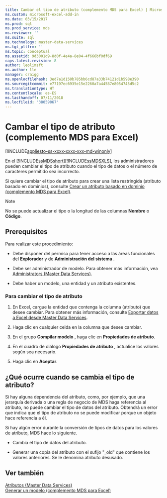 ```yaml
---
title: Cambar el tipo de atributo (complemento MDS para Excel) | Microsoft Docs
ms.custom: microsoft-excel-add-in
ms.date: 03/15/2017
ms.prod: sql
ms.prod_service: mds
ms.reviewer: ''
ms.suite: sql
ms.technology: master-data-services
ms.tgt_pltfrm: ''
ms.topic: conceptual
ms.assetid: 9d3001d9-8d0f-4e4a-8e04-4f666bf0df69
caps.latest.revision: 8
author: leolimsft
ms.author: lle
manager: craigg
ms.openlocfilehash: 3ed7a1d150b785bb6cd87a33b74121d1b598e390
ms.sourcegitcommit: e77197ec6935e15e2260a7a44587e8054745d5c2
ms.translationtype: HT
ms.contentlocale: es-ES
ms.lasthandoff: 07/11/2018
ms.locfileid: "38059067"
---
```

# <a name="change-the-attribute-type-mds-add-in-for-excel"></a>Cambar el tipo de atributo (complemento MDS para Excel)

[!INCLUDE[appliesto-ss-xxxx-xxxx-xxx-md-winonly](../../includes/appliesto-ss-xxxx-xxxx-xxx-md-winonly.md)]

  En el [!INCLUDE[ssMDSshort](../../includes/ssmdsshort-md.md)][!INCLUDE[ssMDSXLS](../../includes/ssmdsxls-md.md)], los administradores pueden cambiar el tipo de atributo cuando el tipo de datos o el número de caracteres permitido sea incorrecto.  
  
 Si quiere cambiar el tipo de atributo para crear una lista restringida (atributo basado en dominios), consulte [Crear un atributo basado en dominio &#40;complemento MDS para Excel&#41;](../../master-data-services/microsoft-excel-add-in/create-a-domain-based-attribute-mds-add-in-for-excel.md).  
  
> [!NOTE]  
>  No se puede actualizar el tipo o la longitud de las columnas **Nombre** o **Código**.  
  
## <a name="prerequisites"></a>Prerequisites  
 Para realizar este procedimiento:  
  
-   Debe disponer del permiso para tener acceso a las áreas funcionales del **Explorador** y de **Administración del sistema** .  
  
-   Debe ser administrador de modelo. Para obtener más información, vea [Administrators &#40;Master Data Services&#41;](../../master-data-services/administrators-master-data-services.md).  
  
-   Debe haber un modelo, una entidad y un atributo existentes.  
  
### <a name="to-change-the-attribute-type"></a>Para cambiar el tipo de atributo  
  
1.  En Excel, cargue la entidad que contenga la columna (atributo) que desee cambiar. Para obtener más información, consulte [Exportar datos a Excel desde Master Data Services](../../master-data-services/microsoft-excel-add-in/export-data-to-excel-from-master-data-services.md).  
  
2.  Haga clic en cualquier celda en la columna que desee cambiar.  
  
3.  En el grupo **Compilar modelo** , haga clic en **Propiedades de atributo**.  
  
4.  En el cuadro de diálogo **Propiedades de atributo** , actualice los valores según sea necesario.  
  
5.  Haga clic en **Aceptar**.  
  
## <a name="what-happens-when-you-change-the-attribute-type"></a>¿Qué ocurre cuando se cambia el tipo de atributo?  
 Si hay alguna dependencia del atributo, como, por ejemplo, que una jerarquía derivada o una regla de negocio de MDS haga referencia al atributo, no puede cambiar el tipo de datos del atributo. Obtendrá un error que indica que el tipo de atributo no se puede modificar porque un objeto hace referencia a él.  
  
 Si hay algún error durante la conversión de tipos de datos para los valores de atributo, MDS hace lo siguiente.  
  
-   Cambia el tipo de datos del atributo.  
  
-   Generar una copia del atributo con el sufijo "_old" que contiene los valores anteriores. Se le denomina atributo desusado.  
  
## <a name="see-also"></a>Ver también  
 [Atributos &#40;Master Data Services&#41;](../../master-data-services/attributes-master-data-services.md)   
 [Generar un modelo &#40;complemento MDS para Excel&#41;](../../master-data-services/microsoft-excel-add-in/building-a-model-mds-add-in-for-excel.md)  
  
  
